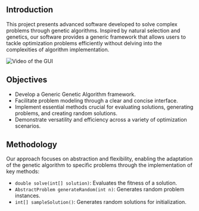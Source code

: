 ## Introduction
This project presents advanced software developed to solve complex problems through genetic algorithms. Inspired by natural selection and genetics, our software provides a generic framework that allows users to tackle optimization problems efficiently without delving into the complexities of algorithm implementation.

![Video of the GUI](https://github.com/aaronMulveyAI/GeneticAlgorithm/issues/1#issue-2180003949I)

## Objectives
- Develop a Generic Genetic Algorithm framework.
- Facilitate problem modeling through a clear and concise interface.
- Implement essential methods crucial for evaluating solutions, generating problems, and creating random solutions.
- Demonstrate versatility and efficiency across a variety of optimization scenarios.

## Methodology
Our approach focuses on abstraction and flexibility, enabling the adaptation of the genetic algorithm to specific problems through the implementation of key methods:
- `double solve(int[] solution)`: Evaluates the fitness of a solution.
- `AbstractProblem generateRandom(int n)`: Generates random problem instances.
- `int[] sampleSolution()`: Generates random solutions for initialization.

